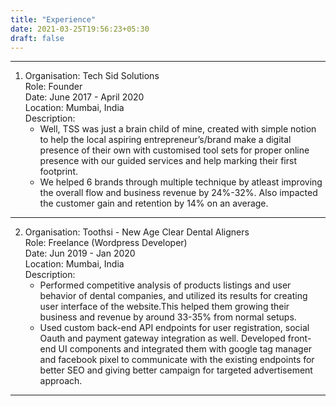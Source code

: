 ```yaml
---
title: "Experience"
date: 2021-03-25T19:56:23+05:30
draft: false
---
```


-------------------------------------------------------------------------------
1.  Organisation: Tech Sid Solutions\
    Role: Founder\
    Date: June 2017 - April 2020\
    Location: Mumbai, India\
    Description:
    - Well, TSS was just a brain child of mine, created with simple notion to help the local aspiring entrepreneur’s/brand make a digital presence of their own with customised tool sets for proper online presence with our guided services and help marking their first footprint.
    - We helped 6 brands through multiple technique by atleast improving the overall flow and business revenue by 24%-32%. Also impacted the customer gain and retention by 14% on an average.
-------------------------------------------------------------------------------
2.  Organisation: Toothsi - New Age Clear Dental Aligners\
    Role: Freelance (Wordpress Developer)\
    Date: Jun 2019 - Jan 2020\
    Location: Mumbai, India\
    Description:
    - Performed competitive analysis of products listings and user behavior of dental companies, and utilized its results for creating user interface of the website.This helped them growing their business and revenue by around 33-35% from normal setups.
    - Used custom back-end API endpoints for user registration, social Oauth and payment gateway integration as well. Developed front-end UI components and integrated them with google tag manager and facebook pixel to communicate with the existing endpoints for better SEO and giving better campaign for targeted advertisement approach.
-------------------------------------------------------------------------------

